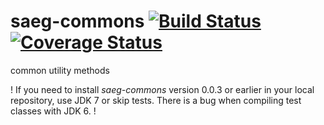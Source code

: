 saeg-commons [![Build Status](https://travis-ci.org/saeg/saeg-commons.svg?branch=master)](https://travis-ci.org/saeg/saeg-commons) [![Coverage Status](https://coveralls.io/repos/saeg/saeg-commons/badge.png)](https://coveralls.io/r/saeg/saeg-commons)
============

common utility methods

! If you need to install *saeg-commons* version 0.0.3 or earlier in your local repository, use JDK 7 or skip tests. There is a bug when compiling test classes with JDK 6. !
